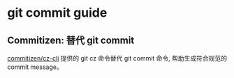 # git commit guide




## Commitizen: 替代 git commit

[commitizen/cz-cli]((https://github.com/commitizen/cz-cli)) 提供的 git cz 命令替代 git commit 命令, 
帮助生成符合规范的 commit message。





































